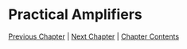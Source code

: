 # Practical Amplifiers <!-- omit in toc -->

[Previous Chapter][prev] | [Next Chapter][next] | [Chapter Contents][index]

[prev]: ../02amplifiers/index
[next]: ../04opamps/index
[index]: ../index
